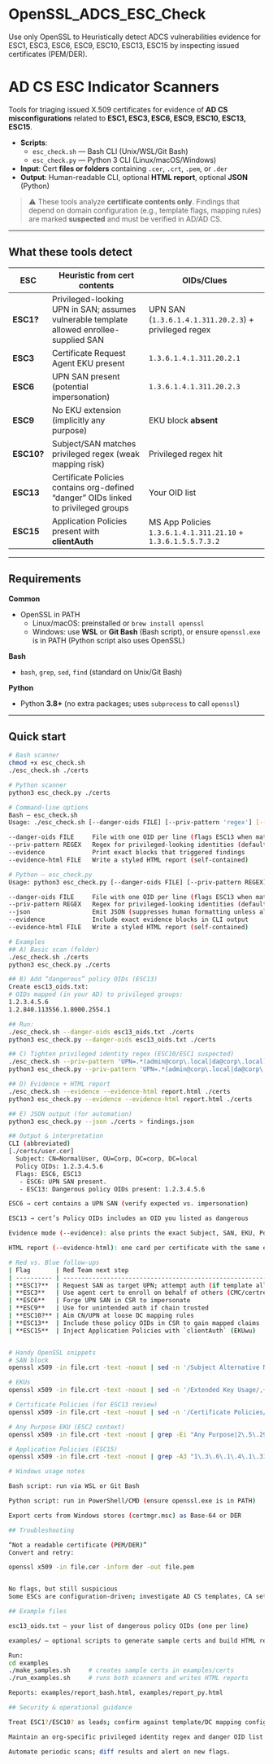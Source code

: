 # OpenSSL_ADCS_ESC_Check
Use only OpenSSL to Heuristically detect ADCS vulnerabilities evidence for ESC1, ESC3, ESC6, ESC9, ESC10, ESC13, ESC15 by inspecting issued certificates (PEM/DER).

# AD CS ESC Indicator Scanners

Tools for triaging issued X.509 certificates for evidence of **AD CS misconfigurations** related to **ESC1, ESC3, ESC6, ESC9, ESC10, ESC13, ESC15**.

- **Scripts**:  
  - `esc_check.sh` — Bash CLI (Unix/WSL/Git Bash)  
  - `esc_check.py` — Python 3 CLI (Linux/macOS/Windows)
- **Input**: Cert **files or folders** containing `.cer`, `.crt`, `.pem`, or `.der`
- **Output**: Human-readable CLI, optional **HTML report**, optional **JSON** (Python)

> ⚠️ These tools analyze **certificate contents only**. Findings that depend on domain configuration (e.g., template flags, mapping rules) are marked **suspected** and must be verified in AD/AD CS.

---

## What these tools detect

| ESC | Heuristic from cert contents | OIDs/Clues |
|-----|-------------------------------|------------|
| **ESC1?** | Privileged-looking UPN in SAN; assumes vulnerable template allowed enrollee-supplied SAN | UPN SAN (`1.3.6.1.4.1.311.20.2.3`) + privileged regex |
| **ESC3** | Certificate Request Agent EKU present | `1.3.6.1.4.1.311.20.2.1` |
| **ESC6** | UPN SAN present (potential impersonation) | `1.3.6.1.4.1.311.20.2.3` |
| **ESC9** | No EKU extension (implicitly any purpose) | EKU block **absent** |
| **ESC10?** | Subject/SAN matches privileged regex (weak mapping risk) | Privileged regex hit |
| **ESC13** | Certificate Policies contains org-defined “danger” OIDs linked to privileged groups | Your OID list |
| **ESC15** | Application Policies present with **clientAuth** | MS App Policies `1.3.6.1.4.1.311.21.10` + `1.3.6.1.5.5.7.3.2` |

---

## Requirements

**Common**
- OpenSSL in PATH  
  - Linux/macOS: preinstalled or `brew install openssl`  
  - Windows: use **WSL** or **Git Bash** (Bash script), or ensure `openssl.exe` is in PATH (Python script also uses OpenSSL)

**Bash**
- `bash`, `grep`, `sed`, `find` (standard on Unix/Git Bash)

**Python**
- Python **3.8+** (no extra packages; uses `subprocess` to call `openssl`)

---

## Quick start

```bash
# Bash scanner
chmod +x esc_check.sh
./esc_check.sh ./certs

# Python scanner
python3 esc_check.py ./certs

# Command-line options
Bash — esc_check.sh
Usage: ./esc_check.sh [--danger-oids FILE] [--priv-pattern 'regex'] [--evidence] [--evidence-html out.html] <file-or-dir> [...]

--danger-oids FILE     File with one OID per line (flags ESC13 when matched)
--priv-pattern REGEX   Regex for privileged-looking identities (default matches Administrator, krbtgt, Domain Admins, etc.)
--evidence             Print exact blocks that triggered findings
--evidence-html FILE   Write a styled HTML report (self-contained)

# Python — esc_check.py
Usage: python3 esc_check.py [--danger-oids FILE] [--priv-pattern REGEX] [--json] [--evidence] [--evidence-html out.html] <file-or-dir> [...]

--danger-oids FILE     File with one OID per line (flags ESC13 when matched)
--priv-pattern REGEX   Regex for privileged-looking identities (default provided)
--json                 Emit JSON (suppresses human formatting unless also writing HTML)
--evidence             Include exact evidence blocks in CLI output
--evidence-html FILE   Write a styled HTML report (self-contained)

# Examples
## A) Basic scan (folder)
./esc_check.sh ./certs
python3 esc_check.py ./certs

## B) Add “dangerous” policy OIDs (ESC13)
Create esc13_oids.txt:
# OIDs mapped (in your AD) to privileged groups:
1.2.3.4.5.6
1.2.840.113556.1.8000.2554.1

## Run:
./esc_check.sh --danger-oids esc13_oids.txt ./certs
python3 esc_check.py --danger-oids esc13_oids.txt ./certs

## C) Tighten privileged identity regex (ESC10/ESC1 suspected)
./esc_check.sh --priv-pattern 'UPN=.*(admin@corp\.local|da@corp\.local)' ./certs
python3 esc_check.py --priv-pattern 'UPN=.*(admin@corp\.local|da@corp\.local)' ./certs

## D) Evidence + HTML report
./esc_check.sh --evidence --evidence-html report.html ./certs
python3 esc_check.py --evidence --evidence-html report.html ./certs

## E) JSON output (for automation)
python3 esc_check.py --json ./certs > findings.json

## Output & interpretation
CLI (abbreviated)
[./certs/user.cer]
  Subject: CN=NormalUser, OU=Corp, DC=corp, DC=local
  Policy OIDs: 1.2.3.4.5.6
  Flags: ESC6, ESC13
   - ESC6: UPN SAN present.
   - ESC13: Dangerous policy OIDs present: 1.2.3.4.5.6

ESC6 → cert contains a UPN SAN (verify expected vs. impersonation)

ESC13 → cert’s Policy OIDs includes an OID you listed as dangerous

Evidence mode (--evidence): also prints the exact Subject, SAN, EKU, Policies, Application Policies blocks that triggered flags.

HTML report (--evidence-html): one card per certificate with the same evidence — easy to paste into slides or attach to an incident ticket.

# Red vs. Blue follow-ups
| Flag       | Red Team next step                                            | Blue Team next step                                                                                             |
| ---------- | ------------------------------------------------------------- | --------------------------------------------------------------------------------------------------------------- |
| **ESC1?**  | Request SAN as target UPN; attempt auth (if template allowed) | Disable/limit “enrollee supplies subject/SAN”; monitor privileged UPN issuance                                  |
| **ESC3**   | Use agent cert to enroll on behalf of others (CMC/certreq)    | Restrict agent templates; audit approvals; alert on EKU OID `1.3.6.1.4.1.311.20.2.1`                            |
| **ESC6**   | Forge UPN SAN in CSR to impersonate                           | Validate SAN UPN vs requester; require approvals; alert on privileged UPNs                                      |
| **ESC9**   | Use for unintended auth if chain trusted                      | Enforce EKUs on templates; reissue/replace lax certs                                                            |
| **ESC10?** | Aim CN/UPN at loose DC mapping rules                          | Enforce strict UPN mapping; remove wildcard/loose explicit mappings                                             |
| **ESC13**  | Include those policy OIDs in CSR to gain mapped claims        | Search `CN=OID,...` for `msDS-OIDToGroupLink`; unlink privileged groups                                         |
| **ESC15**  | Inject Application Policies with `clientAuth` (EKUwu)         | Avoid v1 templates; block requester-supplied extensions; alert on `1.3.6.1.4.1.311.21.10` + `1.3.6.1.5.5.7.3.2` |


# Handy OpenSSL snippets
# SAN block
openssl x509 -in file.crt -text -noout | sed -n '/Subject Alternative Name/,+3p'

# EKUs
openssl x509 -in file.crt -text -noout | sed -n '/Extended Key Usage/,+2p'

# Certificate Policies (for ESC13 review)
openssl x509 -in file.crt -text -noout | sed -n '/Certificate Policies/,+12p'

# Any Purpose EKU (ESC2 context)
openssl x509 -in file.crt -text -noout | grep -Ei "Any Purpose|2\.5\.29\.37\.0"

# Application Policies (ESC15)
openssl x509 -in file.crt -text -noout | grep -A3 "1\.3\.6\.1\.4\.1\.311\.21\.10"

# Windows usage notes

Bash script: run via WSL or Git Bash

Python script: run in PowerShell/CMD (ensure openssl.exe is in PATH)

Export certs from Windows stores (certmgr.msc) as Base-64 or DER

## Troubleshooting

“Not a readable certificate (PEM/DER)”
Convert and retry:

openssl x509 -in file.cer -inform der -out file.pem


No flags, but still suspicious
Some ESCs are configuration-driven; investigate AD CS templates, CA settings, and DC certificate mapping.

## Example files

esc13_oids.txt — your list of dangerous policy OIDs (one per line)

examples/ — optional scripts to generate sample certs and build HTML reports

Run:
cd examples
./make_samples.sh     # creates sample certs in examples/certs
./run_examples.sh     # runs both scanners and writes HTML reports

Reports: examples/report_bash.html, examples/report_py.html

## Security & operational guidance

Treat ESC1?/ESC10? as leads; confirm against template/DC mapping configuration.

Maintain an org-specific privileged identity regex and danger OID list.

Automate periodic scans; diff results and alert on new flags.





